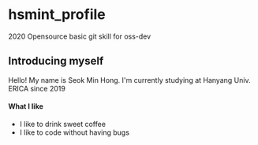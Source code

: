 # hsmint_profile
2020 Opensource basic git skill for oss-dev

## Introducing myself
Hello! My name is Seok Min Hong. I'm currently studying at Hanyang Univ. ERICA since 2019

#### What I like
* I like to drink sweet coffee
* I like to code without having bugs
